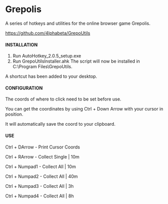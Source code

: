 # Grepolis
A series of hotkeys and utilities for the online browser game Grepolis.

https://github.com/4lphabeta/GrepoUtils


#### INSTALLATION ####
1. Run AutoHotkey_2.0.5_setup.exe
2. Run GrepoUtilsInstaller.ahk
The script will now be installed in C:\Program Files\GrepoUtils.

A shortcut has been added to your desktop.

#### CONFIGURATION ####
The coords of where to click need to be set before use.

You can get the coordinates by using Ctrl + Down Arrow with your cursor in position.

It will automatically save the coord to your clipboard.



#### USE ####
Ctrl + DArrow - Print Cursor Coords

Ctrl + RArrow - Collect Single |   10m

Ctrl + Numpad1 - Collect All   |   10m

Ctrl + Numpad2 - Collect All   |   40m

Ctrl + Numpad3 - Collect All   |   3h

Ctrl + Numpad4 - Collect All   |   8h
